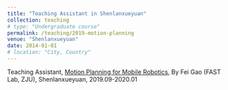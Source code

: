 ```yaml
---
title: "Teaching Assistant in Shenlanxueyuan"
collection: teaching
# type: "Undergraduate course"
permalink: /teaching/2019-motion-planning
venue: "Shenlanxueyuan"
date: 2014-01-01
# location: "City, Country"
---
```


Teaching Assistant, [Motion Planning for Mobile Robotics](https://www.shenlanxueyuan.com/my/course/188), By Fei Gao (FAST Lab, ZJU), Shenlanxueyuan, 2019.09-2020.01
